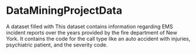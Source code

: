 # DataMiningProjectData
A dataset filled with This dataset contains information regarding EMS incident reports over the years provided by the fire department of New York. It contains the code for the call type like an auto accident with injuries, psychiatric patient, and the severity code. 
